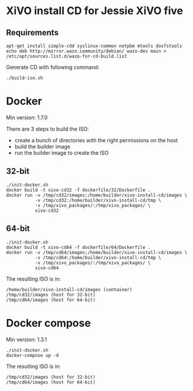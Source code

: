 XiVO install CD for Jessie XiVO five
====================================

Requirements
------------

    apt-get install simple-cdd syslinux-common netpbm mtools dosfstools
    echo deb http://mirror.wazo.community/debian/ wazo-dev main > /etc/apt/sources.list.d/wazo-for-cd-build.list

Generate CD with following command:

    ./build-iso.sh

Docker
======

Min version: 1.7.0

There are 3 steps to build the ISO:

* create a bunch of directories with the right permissions on the host
* build the builder image
* run the builder image to create the ISO

32-bit
------

    ./init-docker.sh
    docker build -t xivo-cd32 -f dockerfile/32/Dockerfile .
    docker run -v /tmp/cd32/images:/home/builder/xivo-install-cd/images \
               -v /tmp/cd32:/home/builder/xivo-install-cd/tmp \
               -v /tmp/xivo_packages/:/tmp/xivo_packages/ \
               xivo-cd32

64-bit
------

    ./init-docker.sh
    docker build -t xivo-cd64 -f dockerfile/64/Dockerfile .
    docker run -v /tmp/cd64/images:/home/builder/xivo-install-cd/images \
               -v /tmp/cd64:/home/builder/xivo-install-cd/tmp \
               -v /tmp/xivo_packages/:/tmp/xivo_packages/ \
               xivo-cd64

The resulting ISO is in:

    /home/builder/xivo-install-cd/images (container)
    /tmp/cd32/images (host for 32-bit)
    /tmp/cd64/images (host for 64-bit)

Docker compose
==============

Min version: 1.3.1

    ./init-docker.sh
    docker-compose up -d

The resulting ISO is in:

    /tmp/cd32/images (host for 32-bit)
    /tmp/cd64/images (host for 64-bit)
